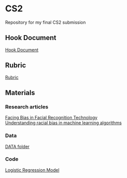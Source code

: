 # CS2
Repository for my final CS2 submission 
## Hook Document
<a href="https://github.com/elizabeth-breslin/CS2/blob/main/Hook.pdf">Hook Document</a> <br>

## Rubric 
<a href="https://github.com/elizabeth-breslin/CS2/blob/main/Rubric.pdf">Rubric</a>

## Materials  
### Research articles 

<a href="https://www.theregreview.org/2021/03/20/saturday-seminar-facing-bias-in-facial-recognition-technology/#:~:text=According%20to%20the%20researchers%2C%20facial,particularly%20vulnerable%20to%20algorithmic%20bias"> Facing Bias in Facial Recognition Technology </a> <br>
<a href="https://dev.to/educative/understanding-racial-bias-in-machine-learning-algorithms-4cij"> Understanding racial bias in machine learning algorithms </a> <br>

### Data 
<a href="https://github.com/elizabeth-breslin/CS2/tree/main/DATA/">DATA folder</a>

### Code 

<a href="https://www.kaggle.com/code/gulsahdemiryurek/image-classification-with-logistic-regression/">Logistic Regression Model</a>
